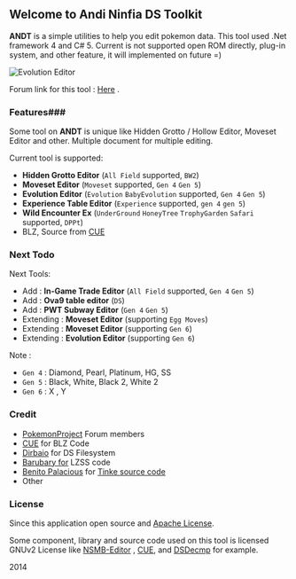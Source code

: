 ## Welcome to Andi Ninfia DS Toolkit ##

**ANDT** is a simple utilities to help you edit pokemon data. This tool used .Net framework 4 and C# 5. Current is not supported open ROM directly, plug-in system, and other feature, it will implemented on future =) 

![Evolution Editor](http://s4.postimg.org/xt2fp40od/SNAG_0143.png)

Forum link for this tool : [Here](http://projectpokemon.org/forums/showthread.php?26663-Andi-Pok%E9mon-Black-amp-White-Tools) .

### Features###

Some tool on **ANDT** is unique like Hidden Grotto / Hollow Editor, Moveset Editor and other. Multiple document for multiple editing. 

Current tool is supported:

- **Hidden Grotto Editor** (`All Field` supported, `BW2`)
- **Moveset Editor** (`Moveset` supported, `Gen 4` `Gen 5`)
- **Evolution Editor** (`Evolution` `BabyEvolution` supported, `Gen 4` `Gen 5`)
- **Experience Table Editor** (`Experience` supported, `gen 4` `gen 5`)
- **Wild Encounter Ex** (`UnderGround` `HoneyTree` `TrophyGarden` `Safari` supported, `DPPt`)
- BLZ, Source from [CUE](http://www.romhacking.net/utilities/826/)

### Next Todo ###

Next Tools:

- Add : **In-Game Trade Editor** (`All Field` supported, `Gen 4` `Gen 5`)
- Add : **Ova9 table editor** (`DS`)
- Add : **PWT Subway Editor** (`Gen 4` `Gen 5`)
- Extending : **Moveset Editor** (supporting `Egg Moves`)
- Extending : **Moveset Editor** (supporting `Gen 6`)
- Extending : **Evolution Editor** (supporting `Gen 6`)

Note :

- `Gen 4` : Diamond, Pearl, Platinum, HG, SS
- `Gen 5` : Black, White, Black 2, White 2
- `Gen 6` : X , Y

### Credit ###

- [PokemonProject](http://projectpokemon.org/) Forum members 
- [CUE](http://www.romhacking.net/utilities/826/) for BLZ Code
- [Dirbaio](https://github.com/Dirbaio/NSMB-Editor) for DS Filesystem
- [Barubary for](https://code.google.com/p/dsdecmp/) LZSS code
- [Benito Palacious](https://github.com/pleonex) for [Tinke source code](https://code.google.com/p/tinke)
- Other

### License ###

Since this application open source and [Apache License](https://github.com/andibadra/ANDT/blob/master/LICENSE). 

Some component, library and source code used on this tool is licensed GNUv2 License like [NSMB-Editor](https://github.com/Dirbaio/NSMB-Editor) , [CUE](http://www.romhacking.net/utilities/826/), and [DSDecmp](https://code.google.com/p/dsdecmp/) for example.

2014
